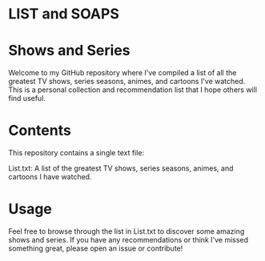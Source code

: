 # LIST and SOAPS
# Shows and Series
Welcome to my GitHub repository where I've compiled a list of all the greatest TV shows, series seasons, animes, and cartoons I've watched. This is a personal collection and recommendation list that I hope others will find useful.

# Contents
This repository contains a single text file:

List.txt: A list of the greatest TV shows, series seasons, animes, and cartoons I have watched.
# Usage
Feel free to browse through the list in List.txt to discover some amazing shows and series. If you have any recommendations or think I've missed something great, please open an issue or contribute!
